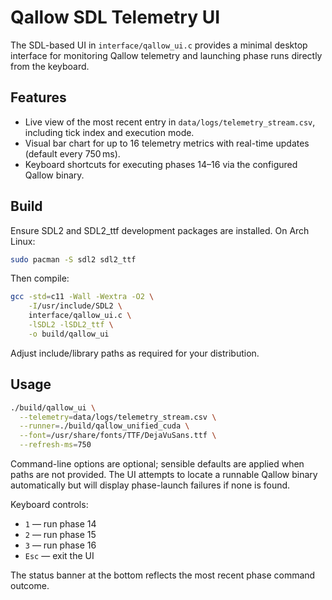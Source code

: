 # Qallow SDL Telemetry UI

The SDL-based UI in `interface/qallow_ui.c` provides a minimal desktop interface for monitoring Qallow telemetry and launching phase runs directly from the keyboard.

## Features
- Live view of the most recent entry in `data/logs/telemetry_stream.csv`, including tick index and execution mode.
- Visual bar chart for up to 16 telemetry metrics with real-time updates (default every 750 ms).
- Keyboard shortcuts for executing phases 14–16 via the configured Qallow binary.

## Build
Ensure SDL2 and SDL2_ttf development packages are installed. On Arch Linux:

```bash
sudo pacman -S sdl2 sdl2_ttf
```

Then compile:

```bash
gcc -std=c11 -Wall -Wextra -O2 \
    -I/usr/include/SDL2 \
    interface/qallow_ui.c \
    -lSDL2 -lSDL2_ttf \
    -o build/qallow_ui
```

Adjust include/library paths as required for your distribution.

## Usage

```bash
./build/qallow_ui \
  --telemetry=data/logs/telemetry_stream.csv \
  --runner=./build/qallow_unified_cuda \
  --font=/usr/share/fonts/TTF/DejaVuSans.ttf \
  --refresh-ms=750
```

Command-line options are optional; sensible defaults are applied when paths are not provided. The UI attempts to locate a runnable Qallow binary automatically but will display phase-launch failures if none is found.

Keyboard controls:
- `1` — run phase 14
- `2` — run phase 15
- `3` — run phase 16
- `Esc` — exit the UI

The status banner at the bottom reflects the most recent phase command outcome.

